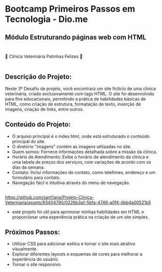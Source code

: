 #  Bootcamp Primeiros Passos em Tecnologia - Dio.me
Módulo Estruturando páginas web com HTML <br> <br> 
---------------------------------------------------------

🐾 Clínica Veterinária Patinhas Felizes 🐾 <br> <br>
                                                 

## Descrição do Projeto:

Neste 3º Desafio de projeto, você encontrará um site fictício de uma clínica veterinária, criado exclusivamente com tags HTML. O site foi desenvolvido para fins educacionais, permitindo a prática de habilidades básicas de HTML, como criação de estrutura, formatação de texto, inserção de imagens, criação de links, entre outros.


## Conteúdo do Projeto:<br>
- O arquivo principal é o index.html, onde está estruturado o conteúdo principal do site.
- O diretório "imagens" contém as imagens utilizadas no site.
- Quem somos: Fornece informações detalhada sobre a missão da clínica.
- Horário de Atendimento: Exibe o horário de atendimento da clínica e uma tabela de preços dos serviços, com variações de acordo com os dias da semana.
- Contato: Inclui informações de contato, como telefones, endereço e um formulário para contato.
- Navegação fácil e intuitiva através do menu de navegação. <br> <br>

https://github.com/sant1ana/Projeto-Clinica-Veterinaria/assets/93404790/0226b3a1-5bfa-4746-a0f4-dbb4a00521b5


-  este projeto foi útil para aprimorar minhas habilidades em HTML e proporcionar uma experiência prática na criação de um site simples.


## Próximos Passos:<br>
- Utilizar CSS para adicionar estilos e tornar o site mais atrativo visualmente.<br>
- Explorar diferentes layouts e esquemas de cores para melhorar a experiência do usuário.<br>
- Tornar o site responsivo.<br>
